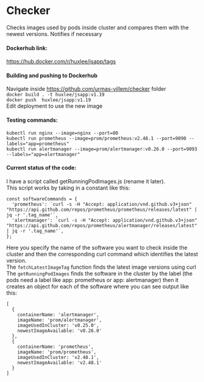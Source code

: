 # Checker

Checks images used by pods inside cluster and compares them with the newest versions. Notifies if necessary

#### Dockerhub link:
https://hub.docker.com/r/huxlee/jsapp/tags

#### Building and pushing to Dockerhub
Navigate inside https://github.com/urmas-villem/checker folder                                 
```docker build . -t huxlee/jsapp:v1.19```                            
```docker push  huxlee/jsapp:v1.19```                            
Edit deployment to use the new image                                  


#### Testing commands:
```kubectl run nginx --image=nginx --port=80```                    
```kubectl run prometheus --image=prom/prometheus:v2.48.1 --port=9090 --labels="app=prometheus"```                    
```kubectl run alertmanager --image=prom/alertmanager:v0.26.0 --port=9093 --labels="app=alertmanager"```    

#### Current status of the code:

I have a script called getRunningPodImages.js (rename it later).                                      
This script works by taking in a constant like this:                                
```
const softwareCommands = {
  'prometheus': `curl -s -H "Accept: application/vnd.github.v3+json" "https://api.github.com/repos/prometheus/prometheus/releases/latest" | jq -r '.tag_name'`,
  'alertmanager': `curl -s -H "Accept: application/vnd.github.v3+json" "https://api.github.com/repos/prometheus/alertmanager/releases/latest" | jq -r '.tag_name'`,
};
```                                              
Here you specify the name of the software you want to check inside the cluster and then the corresponding curl command which identifies the latest version.                      
The ```fetchLatestImageTag``` function finds the latest image versions using curl                              
The ```getRunningPodImages``` finds the software in the cluster by the label (the pods need a label like app: prometheus or app: alertmanager) then it creates an object for each of the software where you can see output like this:                                     
```
[
  {
    containerName: 'alertmanager',
    imageName: 'prom/alertmanager',
    imageUsedInCluster: 'v0.25.0',
    newestImageAvailable: 'v0.26.0'
  },
  {
    containerName: 'prometheus',
    imageName: 'prom/prometheus',
    imageUsedInCluster: 'v2.48.1',
    newestImageAvailable: 'v2.48.1'
  }
]
```
